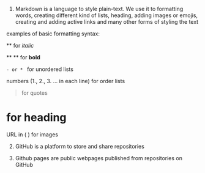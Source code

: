 1. Markdown is a language to style plain-text.
We use it to formatting words, creating different kind of lists, heading, adding images or emojis, creating and adding active links and many other forms of styling the text

examples of basic formatting syntax:

** for *italic*

** ** for **bold**

```- or * ``` for unordered lists

numbers (1., 2., 3. ... in each line) for order lists

> for quotes

# for heading

URL in ( ) for images

2. GitHub is a platform to store and share repositories

3. Github pages are public webpages published from repositories on GitHub
